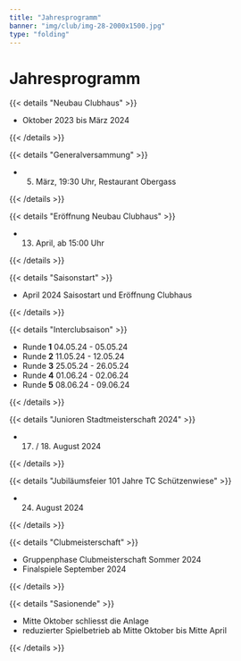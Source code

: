 ```yaml
---
title: "Jahresprogramm"
banner: "img/club/img-28-2000x1500.jpg"
type: "folding"
---
```


# Jahresprogramm

<!-- Neubau Clubhaus -->

{{< details "Neubau Clubhaus" >}}

- Oktober 2023 bis März 2024

{{< /details >}}

<!-- Generalversammlung -->

{{< details "Generalversammung" >}}

- 05. März, 19:30 Uhr, Restaurant Obergass

{{< /details >}}

<!-- Eröffnung neues Clubhaus -->

{{< details "Eröffnung Neubau Clubhaus" >}}

- 13. April, ab 15:00 Uhr

{{< /details >}}

<!-- Saisonstart -->

{{< details "Saisonstart" >}}

- April 2024 Saisostart und Eröffnung Clubhaus

{{< /details >}}

<!-- Interclub -->

{{< details "Interclubsaison" >}}

- Runde __1__ 04.05.24 - 05.05.24
- Runde __2__ 11.05.24 - 12.05.24
- Runde __3__ 25.05.24 - 26.05.24
- Runde __4__ 01.06.24 - 02.06.24
- Runde __5__ 08.06.24 - 09.06.24

{{< /details >}}

<!-- Junioren Stadtmeisterschaft -->

{{< details "Junioren Stadtmeisterschaft 2024" >}}

- 17. / 18. August 2024

{{< /details >}}


<!-- Jubiläumsfeier -->

{{< details "Jubiläumsfeier 101 Jahre TC Schützenwiese" >}}

- 24. August 2024

{{< /details >}}


<!-- Clubmeisterschaft -->

{{< details "Clubmeisterschaft" >}}

- Gruppenphase Clubmeisterschaft Sommer 2024
- Finalspiele September 2024

{{< /details >}}


<!-- Saisonende  -->

{{< details "Sasionende" >}}

- Mitte Oktober schliesst die Anlage
- reduzierter Spielbetrieb ab Mitte Oktober bis Mitte April

{{< /details >}}
